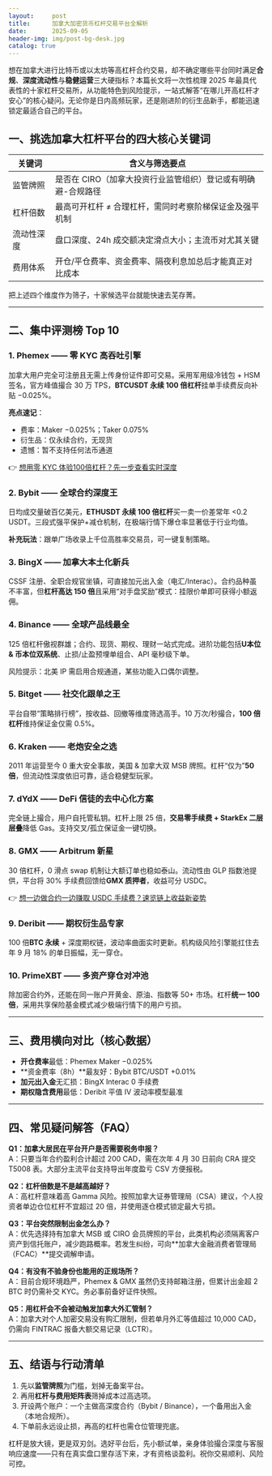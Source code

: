 ```yaml
---
layout:     post
title:      加拿大加密货币杠杆交易平台全解析
date:       2025-09-05
header-img: img/post-bg-desk.jpg
catalog: true
---
```


想在加拿大进行比特币或以太坊等高杠杆合约交易，却不确定哪些平台同时满足**合规**、**深度流动性**与**稳健运营**三大硬指标？本篇长文将一次性梳理 2025 年最具代表性的十家杠杆交易所，从功能特色到风险提示，一站式解答“在哪儿开高杠杆才安心”的核心疑问。无论你是日内高频玩家，还是刚进阶的衍生品新手，都能迅速锁定最适合自己的平台。

## 一、挑选加拿大杠杆平台的四大核心关键词

| **关键词** | **含义与筛选要点** |
|---|---|
| 监管牌照 | 是否在 CIRO（加拿大投资行业监管组织）登记或有明确避-合规路径 |
| 杠杆倍数 | 最高可开杠杆 ≠ 合理杠杆，需同时考察阶梯保证金及强平机制 |
| 流动性深度 | 盘口深度、24h 成交额决定滑点大小；主流币对尤其关键 |
| 费用体系 | 开仓/平仓费率、资金费率、隔夜利息加总后才能真正对比成本 |

把上述四个维度作为筛子，十家候选平台就能快速去芜存菁。

---

## 二、集中评测榜 Top 10

### 1. Phemex —— 零 KYC 高吞吐引擎
加拿大用户完全可注册且无需上传身份证件即可交易。采用军用级冷钱包 + HSM 签名，官方峰值撮合 30 万 TPS，**BTCUSDT 永续 100 倍杠杆**挂单手续费反向补贴 −0.025%。

**亮点速记**：  
- 费率：Maker −0.025%；Taker 0.075%  
- 衍生品：仅永续合约，无现货  
- 遗憾：暂不支持任何法币通道  

👉 [想用零 KYC 体验100倍杠杆？先一步查看实时深度](https://okxdog.com/)

### 2. Bybit —— 全球合约深度王
日均成交量破百亿美元，**ETHUSDT 永续 100 倍杠杆**买一卖一价差常年 <0.2 USDT。三段式强平保护+减仓机制，在极端行情下爆仓率显著低于行业均值。

**补充玩法**：跟单广场收录上千位高胜率交易员，可一键复制策略。

### 3. BingX —— 加拿大本土化新兵
CSSF 注册、全职合规官坐镇，可直接加元出入金（电汇/Interac）。合约品种虽不丰富，但**杠杆高达 150 倍**且采用“对手盘奖励”模式：挂限价单即可获得小额返佣。

### 4. Binance —— 全球产品线最全
125 倍杠杆傲视群雄；合约、现货、期权、理财一站式完成。进阶功能包括**U本位 & 币本位双系统**、止损/止盈预埋单组合、API 毫秒级下单。

风险提示：北美 IP 需启用合规通道，某些功能入口偶尔调整。

### 5. Bitget —— 社交化跟单之王
平台自带“策略排行榜”，按收益、回撤等维度筛选高手。10 万次/秒撮合，**100 倍杠杆**维持保证金仅需 0.5%。

### 6. Kraken —— 老炮安全之选
2011 年运营至今 0 重大安全事故，美国 & 加拿大双 MSB 牌照。杠杆“仅为”**50 倍**，但流动性深度依旧可靠，适合稳健型玩家。

### 7. dYdX —— DeFi 信徒的去中心化方案
完全链上撮合，用户自托管私钥。杠杆上限 25 倍，**交易零手续费 + StarkEx 二层层叠**降低 Gas。支持交叉/孤立保证金一键切换。

### 8. GMX —— Arbitrum 新星
30 倍杠杆，0 滑点 swap 机制让大额订单也稳如泰山。流动性由 GLP 指数池提供，平台将 30% 手续费回馈给**GMX 质押者**，收益可分 USDC。

👉 [想一边做合约一边赚取 USDC 手续费？速览链上收益新姿势](https://okxdog.com/)

### 9. Deribit —— 期权衍生品专家
100 倍**BTC 永续** + 深度期权链，波动率曲面实时更新。机构级风险引擎能扛住去年 9 月 18% 的单日振幅，无一穿仓。

### 10. PrimeXBT —— 多资产穿仓对冲池
除加密合约外，还能在同一账户开黄金、原油、指数等 50+ 市场。杠杆**统一 100 倍**，采用共享保险基金模式减少极端行情下的用户亏损。

---

## 三、费用横向对比（核心数据）

- **开仓费率**最低：Phemex Maker −0.025%  
- **资金费率（8h）**最友好：Bybit BTC/USDT +0.01%  
- **加元出入金**无汇损：BingX Interac 0 手续费  
- **期权隐含费用**最低：Deribit 平值 IV 波动率模型最准  

---

## 四、常见疑问解答（FAQ）

**Q1：加拿大居民在平台开户是否需要税务申报？**  
A：只要当年合约盈利合计超过 200 CAD，需在次年 4 月 30 日前向 CRA 提交 T5008 表。大部分主流平台支持导出年度盈亏 CSV 方便报税。

**Q2：杠杆倍数是不是越高越好？**  
A：高杠杆意味着高 Gamma 风险。按照加拿大证券管理局（CSA）建议，个人投资者单边仓位杠杆不宜超过 20 倍，并使用逐仓模式锁定最大亏损。

**Q3：平台突然限制出金怎么办？**  
A：优先选择持有加拿大 MSB 或 CIRO 会员牌照的平台，此类机构必须隔离客户资产到信托账户，减少跑路概率。若发生纠纷，可向**加拿大金融消费者管理局（FCAC）**提交调解申请。

**Q4：有没有不验身份也能用的正规场所？**  
A：目前合规环境趋严，Phemex & GMX 虽然仍支持邮箱注册，但累计出金超 2 BTC 时仍需补交 KYC。务必事前备好证件快照。

**Q5：用杠杆会不会被动触发加拿大外汇管制？**  
A：加拿大对个人加密交易没有购汇限制，但若单月外汇等值超过 10,000 CAD，仍需向 FINTRAC 报备大额交易记录（LCTR）。

---

## 五、结语与行动清单

1. 先以**监管牌照**为门槛，划掉无备案平台。  
2. 再用**杠杆与费用矩阵表**筛掉成本过高选项。  
3. 开设两个账户：一个主做高深度合约（Bybit / Binance），一个备用出入金（本地合规所）。  
4. 下单前永远设止损，再高的杠杆也需仓位管理兜底。  

杠杆是放大镜，更是双刃剑。选好平台后，先小额试单，亲身体验撮合深度与客服响应速度——只有在真实盘口里存活下来，才有资格谈盈利。祝你交易顺利、风险可控。